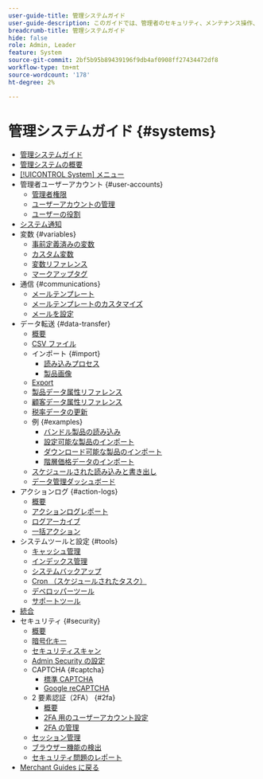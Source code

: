 ```yaml
---
user-guide-title: 管理システムガイド
user-guide-description: このガイドでは、管理者のセキュリティ、メンテナンス操作、Adobe Commerce ストア内の組織機能をサポートするシステム全体のリソースに関する詳細を説明します。
breadcrumb-title: 管理システムガイド
hide: false
role: Admin, Leader
feature: System
source-git-commit: 2bf5b95b89439196f9db4af0908ff27434472df8
workflow-type: tm+mt
source-wordcount: '178'
ht-degree: 2%

---
```



# 管理システムガイド {#systems}

- [管理システムガイド](guide-overview.md)
- [管理システムの概要](introduction.md)
- [[!UICONTROL System] メニュー](system-menu.md)
- 管理者ユーザーアカウント {#user-accounts}
   - [管理者権限](permissions.md)
   - [ユーザーアカウントの管理](permissions-users-all.md)
   - [ユーザーの役割](permissions-user-roles.md)
- [システム通知](notifications.md)
- 変数 {#variables}
   - [事前定義済みの変数](variables-predefined.md)
   - [カスタム変数](variables-custom.md)
   - [変数リファレンス](variables-reference.md)
   - [マークアップタグ](markup-tags.md)
- 通信 {#communications}
   - [メールテンプレート](email-templates.md)
   - [メールテンプレートのカスタマイズ](email-template-custom.md)
   - [メールを設定](email-communications.md)
- データ転送 {#data-transfer}
   - [概要](data-transfer.md)
   - [CSV ファイル](data-csv.md)
   - インポート {#import}
      - [読み込みプロセス](data-import.md)
      - [製品画像](data-import-product-images.md)
   - [Export](data-export.md)
   - [製品データ属性リファレンス](data-attributes-product.md)
   - [顧客データ属性リファレンス](data-attributes-customer.md)
   - [税率データの更新](data-transfer-tax-rates.md)
   - 例 {#examples}
      - [バンドル製品の読み込み](data-transfer-bundle-products.md)
      - [設定可能な製品のインポート](data-transfer-configurable-products.md)
      - [ダウンロード可能な製品のインポート](data-transfer-downloadable-products.md)
      - [階層価格データのインポート](data-import-price-tier.md)
   - [スケジュールされた読み込みと書き出し](data-scheduled-import-export.md)
   - [データ管理ダッシュボード](data-dashboard.md)
- アクションログ {#action-logs}
   - [概要](action-log.md)
   - [アクションログレポート](action-log-report.md)
   - [ログアーカイブ](action-log-archive.md)
   - [一括アクション](action-log-bulk-actions.md)
- システムツールと設定 {#tools}
   - [キャッシュ管理](cache-management.md)
   - [インデックス管理](index-management.md)
   - [システムバックアップ](backups.md)
   - [Cron （スケジュールされたタスク）](cron.md)
   - [デベロッパーツール](developer-tools.md)
   - [サポートツール](support.md)
- [統合](integrations.md)
- セキュリティ {#security}
   - [概要](security.md)
   - [暗号化キー](encryption-key.md)
   - [セキュリティスキャン](security-scan.md)
   - [Admin Security の設定](security-admin.md)
   - CAPTCHA {#captcha}
      - [標準 CAPTCHA](security-captcha.md)
      - [Google reCAPTCHA](security-google-recaptcha.md)
   - 2 要素認証（2FA） {#2fa}
      - [概要](security-two-factor-authentication.md)
      - [2FA 用のユーザーアカウント設定](security-two-factor-authentication-use.md)
      - [2FA の管理](security-two-factor-authentication-manage.md)
   - [セッション管理](security-session-management.md)
   - [ブラウザー機能の検出](security-browser-capabilities-detection.md)
   - [セキュリティ問題のレポート](security-issue-reporting.md)
- [Merchant Guides に戻る](https://experienceleague.adobe.com/en/docs/commerce-admin/user-guides/home)


